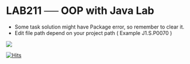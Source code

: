 # LAB211 ── OOP with Java Lab
- Some task solution might have Package error, so remember to clear it.
- Edit file path depend on your project path ( Example J1.S.P0070 )
<kbd>
  <img src="https://user-images.githubusercontent.com/73395529/117985737-26dbb800-b363-11eb-9792-28a1b8c1eb6c.png"/>
</kbd>

[![Hits](https://hits.seeyoufarm.com/api/count/incr/badge.svg?url=https%3A%2F%2Fgithub.com%2F2TTeam%2FLAB211---OOP-with-Java-Lab%2Ftree%2Fmain%2FSolution&count_bg=%2379C83D&title_bg=%23555555&icon=&icon_color=%23E7E7E7&title=Visitor&edge_flat=false)](https://github.com/gone2808)
